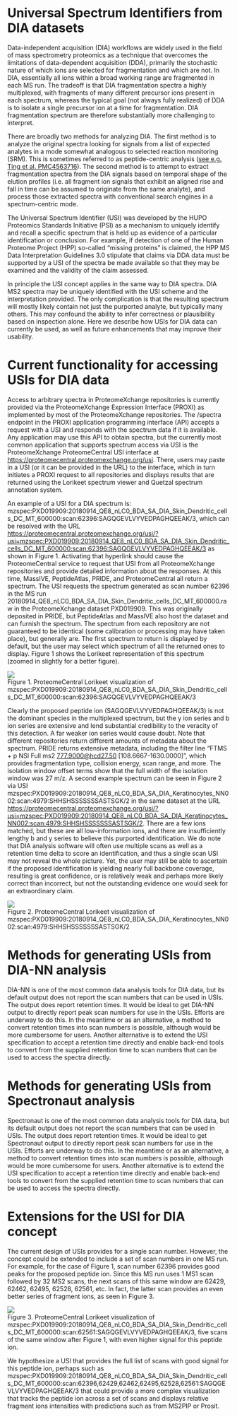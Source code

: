 # Universal Spectrum Identifiers from DIA datasets

Data-independent acquisition (DIA) workflows are widely used in the field of mass spectrometry proteomics as a technique that overcomes the limitations of data-dependent acquisition (DDA), primarily the stochastic nature of which ions are selected for fragmentation and which are not. In DIA, essentially all ions within a broad working range are fragmented in each MS run. The tradeoff is that DIA fragmentation spectra a highly multiplexed, with fragments of many different precursor ions present in each spectrum, whereas the typical goal (not always fully realized) of DDA is to isolate a single precursor ion at a time for fragmentation. DIA fragmentation spectrum are therefore substantially more challenging to interpret.

There are broadly two methods for analyzing DIA. The first method is to analyze the original spectra looking for signals
from a list of expected analytes in a mode somewhat analogous to selected reaction monitoring (SRM). This is sometimes
referred to as peptide-centric analysis ([see e.g. Ting et al. PMC4563716](https://www.ncbi.nlm.nih.gov/pmc/articles/PMC4563716)).
The second method is to attempt to extract fragmentation spectra from the DIA signals based on temporal shape of the elution
profiles (i.e. all fragment ion signals that exhibit an aligned rise and fall in time can be assumed to originate from the same
analyte), and process those extracted spectra with conventional search engines in a spectrum-centric mode.

The Universal Spectrum Identifier (USI) was developed by the HUPO Proteomics Standards Initiative (PSI) as a mechanism to uniquely identify and recall a specific spectrum that is held up as evidence of a particular identification or conclusion. For example, if detection of one of the Human Proteome Project (HPP) so-called “missing proteins” is claimed, the HPP MS Data Interpretation Guidelines 3.0 stipulate that claims via DDA data must be supported by a USI of the spectra be made available so that they may be examined and the validity of the claim assessed.

In principle the USI concept applies in the same way to DIA spectra. DIA MS2 spectra may be uniquely identified with the USI scheme and the interpretation provided. The only complication is that the resulting spectrum will mostly likely contain not just the purported analyte, but typically many others. This may confound the ability to infer correctness or plausibility based on inspection alone. Here we describe how USIs for DIA data can currently be used, as well as future enhancements that may improve their usability.



# Current functionality for accessing USIs for DIA data

Access to arbitrary spectra in ProteomeXchange repositories is currently provided via the ProteomeXchange Expression Interface (PROXI) as implemented by most of the ProteomeXchange repositories. The /spectra endpoint in the PROXI application programming interface (API) accepts a request with a USI and responds with the spectrum data if it is available. Any application may use this API to obtain spectra, but the currently most common application that supports spectrum access via USI is the ProteomeXchange ProteomeCentral USI interface at https://proteomecentral.proteomexchange.org/usi. There, users may paste in a USI (or it can be provided in the URL) to the interface, which in turn initiates a PROXI request to all repositories and displays results that are returned using the Lorikeet spectrum viewer and Quetzal spectrum annotation system.

An example of a USI for a DIA spectrum is: mzspec:PXD019909:20180914_QE8_nLC0_BDA_SA_DIA_Skin_Dendritic_cells_DC_MT_600000:scan:62396:SAGQGEVLVYVEDPAGHQEEAK/3, which can be resolved with the URL https://proteomecentral.proteomexchange.org/usi/?usi=mzspec:PXD019909:20180914_QE8_nLC0_BDA_SA_DIA_Skin_Dendritic_cells_DC_MT_600000:scan:62396:SAGQGEVLVYVEDPAGHQEEAK/3 as shown in Figure 1. Activating that hyperlink should cause the ProteomeCentral service to request that USI from all ProteomeXchange repositories and provide detailed information about the responses. At this time, MassIVE, PeptideAtlas, PRIDE, and ProteomeCentral all return a spectrum. The USI requests the spectrum generated as scan number 62396 in the MS run 20180914_QE8_nLC0_BDA_SA_DIA_Skin_Dendritic_cells_DC_MT_600000.raw in the ProteomeXchange dataset PXD019909. This was originally deposited in PRIDE, but PeptideAtlas and MassIVE also host the dataset and can furnish the spectrum. The spectrum from each repository are not guaranteed to be identical (some calibration or processing may have taken place), but generally are. The first spectrum to return is displayed by default, but the user may select which spectrum of all the returned ones to display. Figure 1 shows the Lorikeet representation of this spectrum (zoomed in slightly for a better figure).

<img src="https://raw.githubusercontent.com/HUPO-PSI/usi/refs/heads/master/Examples/USIs_from_DIA_Figure1.PNG"><br>
Figure 1. ProteomeCentral Lorikeet visualization of mzspec:PXD019909:20180914_QE8_nLC0_BDA_SA_DIA_Skin_Dendritic_cells_DC_MT_600000:scan:62396:SAGQGEVLVYVEDPAGHQEEAK/3

Clearly the proposed peptide ion (SAGQGEVLVYVEDPAGHQEEAK/3) is not the dominant species in the multiplexed spectrum, but the y ion series and b ion series are extensive and lend substantial credibility to the veracity of this detection. A far weaker ion series would cause doubt. Note that different repositories return different amounts of metadata about the spectrum. PRIDE returns extensive metadata, including the filter line “FTMS + p NSI Full ms2 777.9000@hcd27.50 \[108.6667-1630.0000\]”, which provides fragmentation type, collision energy, scan range, and more. The isolation window offset terms show that the full width of the isolation window was 27 m/z.
A second example spectrum can be seen in Figure 2 via USI mzspec:PXD019909:20180914_QE8_nLC0_BDA_SA_DIA_Keratinocytes_NN002:scan:4979:SHHSHSSSSSSSASTSGK/2 in the same dataset at the URL https://proteomecentral.proteomexchange.org/usi/?usi=mzspec:PXD019909:20180914_QE8_nLC0_BDA_SA_DIA_Keratinocytes_NN002:scan:4979:SHHSHSSSSSSSASTSGK/2. There are a few ions matched, but these are all low-information ions, and there are insufficiently lengthy b and y series to believe this purported identification. We do note that DIA analysis software will often use multiple scans as well as a retention time delta to score an identification, and thus a single scan USI may not reveal the whole picture. Yet, the user may still be able to ascertain if the proposed identification is yielding nearly full backbone coverage, resulting is great confidence, or is relatively weak and perhaps more likely correct than incorrect, but not the outstanding evidence one would seek for an extraordinary claim.


<img src="https://raw.githubusercontent.com/HUPO-PSI/usi/refs/heads/master/Examples/USIs_from_DIA_Figure2.PNG"><br>
Figure 2. ProteomeCentral Lorikeet visualization of mzspec:PXD019909:20180914_QE8_nLC0_BDA_SA_DIA_Keratinocytes_NN002:scan:4979:SHHSHSSSSSSSASTSGK/2


# Methods for generating USIs from DIA-NN analysis

DIA-NN is one of the most common data analysis tools for DIA data, but its default output does not report the scan numbers that can be used in USIs. The output does report retention times. It would be ideal to get DIA-NN output to directly report peak scan numbers for use in the USIs. Efforts are underway to do this. In the meantime or as an alternative, a method to convert retention times into scan numbers is possible, although would be more cumbersome for users. Another alternative is to extend the USI specification to accept a retention time directly and enable back-end tools to convert from the supplied retention time to scan numbers that can be used to access the spectra directly.


# Methods for generating USIs from Spectronaut analysis

Spectronaut is one of the most common data analysis tools for DIA data, but its default output does not report the scan numbers that can be used in USIs. The output does report retention times. It would be ideal to get Spectronaut output to directly report peak scan numbers for use in the USIs. Efforts are underway to do this. In the meantime or as an alternative, a method to convert retention times into scan numbers is possible, although would be more cumbersome for users. Another alternative is to extend the USI specification to accept a retention time directly and enable back-end tools to convert from the supplied retention time to scan numbers that can be used to access the spectra directly.



# Extensions for the USI for DIA concept

The current design of USIs provides for a single scan number. However, the concept could be extended to include a set of scan numbers in one MS run. For example, for the case of Figure 1, scan number 62396 provides good peaks for the proposed peptide ion. Since this MS run uses 1 MS1 scan followed by 32 MS2 scans, the next scans of this same window are 62429, 62462, 62495, 62528, 62561, etc. In fact, the latter scan provides an even better series of fragment ions, as seen in Figure 3.

<img src="https://raw.githubusercontent.com/HUPO-PSI/usi/refs/heads/master/Examples/USIs_from_DIA_Figure3.PNG"><br>
Figure 3. ProteomeCentral Lorikeet visualization of mzspec:PXD019909:20180914_QE8_nLC0_BDA_SA_DIA_Skin_Dendritic_cells_DC_MT_600000:scan:62561:SAGQGEVLVYVEDPAGHQEEAK/3, five scans of the same window after Figure 1, with even higher signal for this peptide ion.

We hypothesize a USI that provides the full list of scans with good signal for this peptide ion, perhaps such as mzspec:PXD019909:20180914_QE8_nLC0_BDA_SA_DIA_Skin_Dendritic_cells_DC_MT_600000:scan:62396,62429,62462,62495,62528,62561:SAGQGEVLVYVEDPAGHQEEAK/3 that could provide a more complex visualization that tracks the peptide ion across a set of scans and displays relative fragment ions intensities with predictions such as from MS2PIP or Prosit.

